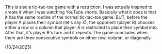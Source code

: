 This is also a tic-tac-toe game with a restriction. I was actually inspired to create it when I was watching YouTube shorts. Basically what it does is that it has the same routine of the normal tic-tac-toe game. BUT, before the player A places their symbol (let's say X), the opponent (player B) chooses either a row or a column that player A is restricted to place their symbol into. After that, it's player B's turn and it repeats. The game concludes when there are three consecutive symbols on either row, column, or diagonally.

(10/24/2025)
